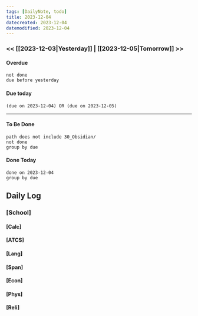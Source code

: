 ```yaml
---
tags: [DailyNote, todo]
title: 2023-12-04
datecreated: 2023-12-04
datemodified: 2023-12-04
---
```


### << [[2023-12-03|Yesterday]] | [[2023-12-05|Tomorrow]] >>

#### Overdue
```tasks
not done
due before yesterday
```
#### Due today

```tasks
(due on 2023-12-04) OR (due on 2023-12-05) 

```
---
#### To Be Done

```tasks
path does not include 30_Obsidian/
not done
group by due
```

#### Done Today

```tasks
done on 2023-12-04
group by due
```

## Daily Log

### [School]

#### [Calc]

#### [ATCS]

#### [Lang]

#### [Span]

#### [Econ]

#### [Phys]

#### [Reli]